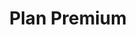 ---
title: "Plan Premium"
frequency: "4+ veces por semana"
price: 85000
featured: false
order: 3
features:
  - "Entrenamiento personalizado"
  - "4+ sesiones semanales"
  - "Plan nutricional completo"
---
